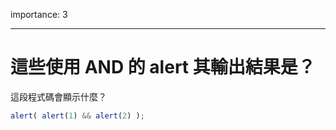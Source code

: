 importance: 3

---

# 這些使用 AND 的 alert 其輸出結果是？

這段程式碼會顯示什麼？

```js
alert( alert(1) && alert(2) );
```

